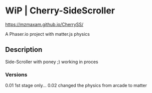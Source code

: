 # WiP | Cherry-SideScroller
https://mzmaxam.github.io/CherrySS/

A Phaser.io project with matter.js physics

## Description

Side-Scroller with poney ;)
working in proces

### Versions

0.01 1st stage only...
0.02 changed the physics from arcade to matter
